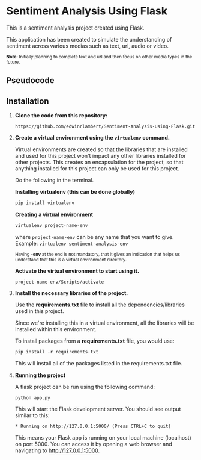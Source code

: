 # Sentiment Analysis Using Flask

This is a sentiment analysis project created using Flask.

This application has been created to simulate the understanding of sentiment across various medias such as text, url, audio or video.

<small>**Note**: Initially planning to complete text and url and then focus on other media types in the future.</small>

## Pseudocode

## Installation

1. **Clone the code from this repository:**

   ```
   https://github.com/edwinrlambert/Sentiment-Analysis-Using-Flask.git
   ```

2. **Create a virtual environment using the `virtualenv` command.**

   Virtual environments are created so that the libraries that are installed and used for this project won't impact any other libraries installed for other projects. This creates an encapsulation for the project, so that anything installed for this project can only be used for this project.

   Do the following in the terminal.

   **Installing virtualenv (this can be done globally)**

   ```py
   pip install virtualenv
   ```

   **Creating a virtual environment**

   ```py
   virtualenv project-name-env
   ```

   where `project-name-env` can be any name that you want to give. Example: `virtualenv sentiment-analysis-env`

   <small>Having **-env** at the end is not mandatory, that it gives an indication that helps us understand that this is a virtual environment directory.</small>

   **Activate the virtual environment to start using it.**

   ```
   project-name-env/Scripts/activate
   ```

3. **Install the necessary libraries of the project.**

    Use the **requirements.txt** file to install all the dependencies/libraries used in this project. 

    Since we're installing this in a virtual environment, all the libraries will be installed within this environment.

    To install packages from a **requirements.txt** file, you would use:

    ```py
    pip install -r requirements.txt
    ```

    This will install all of the packages listed in the requirements.txt file.

4. **Running the project**

    A flask project can be run using the following command:

    ```
    python app.py
    ```

    This will start the Flask development server. You should see output similar to this:

    ```
    * Running on http://127.0.0.1:5000/ (Press CTRL+C to quit)
    ```

    This means your Flask app is running on your local machine (localhost) on port 5000. You can access it by opening a web browser and navigating to http://127.0.0.1:5000.